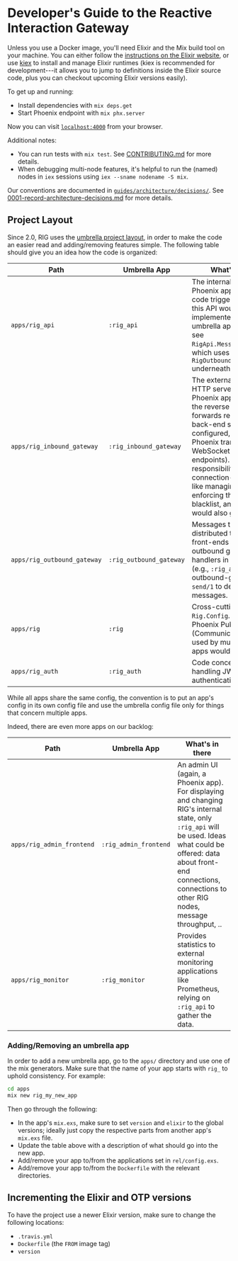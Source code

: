 # Developer's Guide to the Reactive Interaction Gateway

Unless you use a Docker image, you'll need Elixir and the Mix build tool on your machine. You
can either follow the
[instructions on the Elixir website](https://elixir-lang.org/install.html), or use
[kiex](https://github.com/taylor/kiex) to install and manage Elixir runtimes (kiex is
recommended for development---it allows you to jump to definitions inside the Elixir source
code, plus you can checkout upcoming Elixir versions easily).

To get up and running:

- Install dependencies with `mix deps.get`
- Start Phoenix endpoint with `mix phx.server`

Now you can visit [`localhost:4000`](http://localhost:4000) from your browser.

Additional notes:

- You can run tests with `mix test`. See [CONTRIBUTING.md](CONTRIBUTING.md) for more details.
- When debugging multi-node features, it's helpful to run the (named) nodes in `iex` sessions
  using `iex --sname nodename -S mix`.

Our conventions are documented in [`guides/architecture/decisions/`](guides/architecture/decisions/). See [0001-record-architecture-decisions.md](guides/architecture/decisions/0001-record-architecture-decisions.md) for more details.

## Project Layout

Since 2.0, RIG uses the [umbrella project layout](https://elixir-lang.org/getting-started/mix-otp/dependencies-and-umbrella-apps.html#umbrella-projects), in order to make the code an easier read and adding/removing features simple. The following table should give you an idea how the code is organized:

Path | Umbrella App | What's in there
---- | ------------ | ---------------
`apps/rig_api` | `:rig_api` | The internal API, built as a Phoenix app. The actual code triggered by a call to this API would typically be implemented in another umbrella app (for example, see `RigApi.MessageController`, which uses `RigOutboundGateway.send/1` underneath).
`apps/rig_inbound_gateway` | `:rig_inbound_gateway` | The externally facing HTTP server, built as a Phoenix app. It includes the reverse proxy, which forwards requests to back-end services as configured, as well as the Phoenix transports (e.g., WebSocket and SSE endpoints). Other responsibilities include connection-related things like managing and enforcing the JWT blacklist, and rate limiting would also go in here.
`apps/rig_outbound_gateway` | `:rig_outbound_gateway` | Messages that are to be distributed to connected front-ends go through the outbound gateway. Even handlers in other apps (e.g., `:rig_api`) use the outbound-gateway's `send/1` to deliver messages.
`apps/rig` | `:rig` | Cross-cutting helpers, like `Rig.Config`. Owns the Phoenix PubSub server. (Communication) services used by multiple umbrella apps would go in there.
`apps/rig_auth` | `:rig_auth` | Code concerned with handling JWTs (or authentication, in general).

While all apps share the same config, the convention is to put an app's config in its own config file and use the umbrella config file only for things that concern multiple apps.

Indeed, there are even more apps on our backlog:

Path | Umbrella App | What's in there
---- | ------------ | ---------------
`apps/rig_admin_frontend` | `:rig_admin_frontend` | An admin UI (again, a Phoenix app). For displaying and changing RIG's internal state, only `:rig_api` will be used. Ideas what could be offered: data about front-end connections, connections to other RIG nodes, message throughput, ..
`apps/rig_monitor` | `:rig_monitor` | Provides statistics to external monitoring applications like Prometheus, relying on `:rig_api` to gather the data.

### Adding/Removing an umbrella app

In order to add a new umbrella app, go to the `apps/` directory and use one of the mix generators. Make sure that the name of your app starts with `rig_` to uphold consistency. For example:

```bash
cd apps
mix new rig_my_new_app
```

Then go through the following:

- In the app's `mix.exs`, make sure to set `version` and `elixir` to the global versions; ideally just copy the respective parts from another app's `mix.exs` file.
- Update the table above with a description of what should go into the new app.
- Add/remove your app to/from the applications set in `rel/config.exs`.
- Add/remove your app to/from the `Dockerfile` with the relevant directories.

## Incrementing the Elixir and OTP versions

To have the project use a newer Elixir version, make sure to change the following locations:

- `.travis.yml`
- `Dockerfile` (the `FROM` image tag)
- `version`
